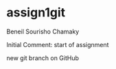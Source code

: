 # assign1git
Beneil Sourisho Chamaky

Initial Comment: start of assignment

new git branch on GitHub
